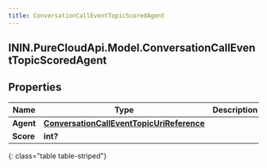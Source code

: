```yaml
---
title: ConversationCallEventTopicScoredAgent
---
```

## ININ.PureCloudApi.Model.ConversationCallEventTopicScoredAgent

## Properties

|Name | Type | Description | Notes|
|------------ | ------------- | ------------- | -------------|
| **Agent** | [**ConversationCallEventTopicUriReference**](ConversationCallEventTopicUriReference.html) |  | [optional] |
| **Score** | **int?** |  | [optional] |
{: class="table table-striped"}


